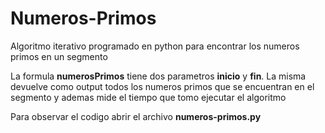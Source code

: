 # Numeros-Primos
Algoritmo iterativo programado en python para encontrar los numeros primos en un segmento

La formula **numerosPrimos** tiene dos parametros **inicio** y **fin**. La misma devuelve como output todos los numeros primos que se encuentran en el segmento y ademas mide el tiempo que tomo ejecutar el algoritmo

Para observar el codigo abrir el archivo **numeros-primos.py**
